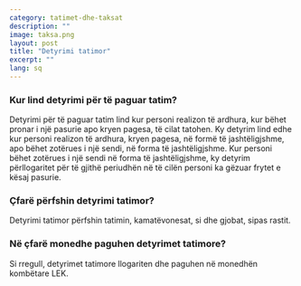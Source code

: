 ```yaml
---
category: tatimet-dhe-taksat
description: ""
image: taksa.png
layout: post
title: "Detyrimi tatimor"
excerpt: ""
lang: sq
---
```

<script>
var data = { topics: [
  {
    title: "Kur lind detyrimi tatimor?",
    text: function(){ return $("#part1").html(); }
  },
  {
    title: "Çfarë përfshin detyrimi tatimor?",
    text: function(){ return $("#part2").html(); }
  },
  {
    title: "Në çfarë monedhe paguhet detyrimi tatimor",
    text: function(){ return $("#part3").html(); }
  }
]};
</script>

<div id="part1" class="hidden">
<h3>Kur lind detyrimi për të paguar tatim?</h3>
Detyrimi për të paguar tatim lind kur personi realizon të ardhura, kur bëhet pronar i një pasurie apo kryen pagesa, të cilat tatohen. Ky detyrim lind edhe kur personi realizon të ardhura, kryen pagesa, në formë të jashtëligjshme, apo bëhet zotërues i një sendi, në forma të jashtëligjshme. Kur personi bëhet zotërues i një sendi në forma të jashtëligjshme, ky detyrim përllogaritet për të gjithë periudhën në të cilën personi ka gëzuar frytet e kësaj pasurie.
</div>

<div id="part2" class="hidden">
<h3>Çfarë përfshin detyrimi tatimor?</h3>
Detyrimi tatimor përfshin tatimin, kamatëvonesat, si dhe gjobat, sipas rastit.
</div>

<div id="part3" class="hidden">
<h3>Në çfarë monedhe paguhen detyrimet tatimore?</h3>
Si rregull, detyrimet tatimore llogariten dhe paguhen në monedhën kombëtare LEK.
</div>

<div class="post-content"></div>
